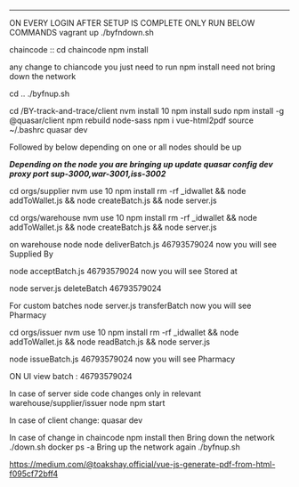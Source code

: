 
**************************************
ON EVERY LOGIN AFTER SETUP IS COMPLETE ONLY RUN BELOW COMMANDS
vagrant up
./byfndown.sh

chaincode ::
cd chaincode
npm install

any change to chiancode you just need to run npm install need not bring down the network

cd ..
./byfnup.sh

cd /BY-track-and-trace/client
nvm install 10
npm install
sudo npm install -g  @quasar/client
npm rebuild node-sass
npm i vue-html2pdf
source ~/.bashrc
quasar dev

Followed by below depending on one or all nodes should be up

*****Depending on the node you are bringing up update quasar config dev proxy port sup-3000,war-3001,iss-3002*****

cd orgs/supplier
nvm use 10
npm install
rm -rf _idwallet && node addToWallet.js && node createBatch.js && node server.js

cd orgs/warehouse
nvm use 10
npm install
rm -rf _idwallet && node addToWallet.js && node createBatch.js && node server.js

on warehouse node
node deliverBatch.js 46793579024
now you will see Supplied By    

node acceptBatch.js 46793579024
now you will see Stored at

node server.js deleteBatch 46793579024

For custom batches 
node server.js transferBatch
now you will see Pharmacy



cd orgs/issuer
nvm use 10
npm install
rm -rf _idwallet && node addToWallet.js && node readBatch.js && node server.js

node issueBatch.js 46793579024
now you will see Pharmacy

ON UI view batch  : 46793579024

In case of server side code changes only in relevant warehouse/supplier/issuer node 
npm start


In case of client change:
quasar dev

In case of change in chaincode 
npm install
then Bring down the network
./down.sh
docker ps -a
Bring up the network again
./byfnup.sh


https://medium.com/@toakshay.official/vue-js-generate-pdf-from-html-f095cf72bff4